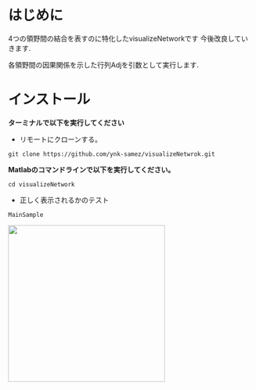 # はじめに
4つの領野間の結合を表すのに特化したvisualizeNetworkです
今後改良していきます.

各領野間の因果関係を示した行列Adjを引数として実行します.

# インストール
**ターミナルで以下を実行してください**
- リモートにクローンする。
```
git clone https://github.com/ynk-samez/visualizeNetwrok.git
```
**Matlabのコマンドラインで以下を実行してください。**
```
cd visualizeNetwork
```
- 正しく表示されるかのテスト
```
MainSample
```

<img src= "https://user-images.githubusercontent.com/91073921/205224058-fb084b7f-242a-4d5a-b292-0010474fa83f.png" width=320px>
